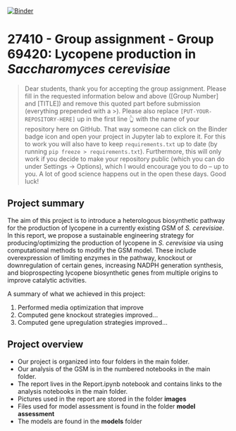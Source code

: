 [![Binder](https://mybinder.org/badge_logo.svg)](https://mybinder.org/v2/gh/27410/[PUT-YOUR-REPOSITORY-HERE]/main)

# 27410 - Group assignment - Group 69420: Lycopene production in *Saccharomyces cerevisiae*

> Dear students, thank you for accepting the group assignment. Please fill in the
> requested information below and above ([Group Number] and [TITLE]) and remove this quoted part before submission (everything prepended with a >).
> Please also replace `[PUT-YOUR-REPOSITORY-HERE]` up in the first line 👆 with the name of your repository here on GitHub.
> That way someone can click on the Binder badge icon and open your project in Jupyter lab to explore it.
> For this to work you will also have to keep `requirements.txt` up to date (by running `pip freeze > requirements.txt`).
> Furthermore, this will only work if you decide to make your repository public (which you can do under Settings -> Options),
> which I would encourage you to do – up to you. A lot of good science happens out in the open these days.
> Good luck!

## Project summary
The aim of this project is to introduce a heterologous biosynthetic pathway for the production of lycopene in a currently existing GSM of *S. cerevisiae*. In this report, we propose a sustainable  engineering strategy for producing/optimizing the production of lycopene in *S. cerevisiae* via using computational methods to modify the GSM model. These include overexpression of limiting enzymes in the pathway, knockout or downregulation of certain genes, increasing NADPH generation synthesis, and bioprospecting lycopene biosynthetic genes from multiple origins to improve catalytic activities.

A summary of what we achieved in this project:

1. Performed media optimization that improve
2. Computed gene knockout strategies improved...
3. Computed gene upregulation strategies improved…

## Project overview
* Our project is organized into four folders in the main folder. 
* Our analysis of the GSM is in the numbered notebooks in the main folder.
* The report lives in the Report.ipynb notebook and contains links to the analysis notebooks in the main folder.
* Pictures used in the report are stored in the folder __images__
* Files used for model assessment is found in the folder __model assessment__
* The models are found in the __models__ folder

